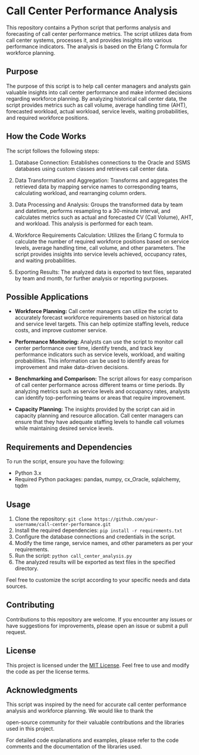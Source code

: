 # Call Center Performance Analysis

This repository contains a Python script that performs analysis and forecasting of call center performance metrics. The script utilizes data from call center systems, processes it, and provides insights into various performance indicators. The analysis is based on the Erlang C formula for workforce planning.

## Purpose

The purpose of this script is to help call center managers and analysts gain valuable insights into call center performance and make informed decisions regarding workforce planning. By analyzing historical call center data, the script provides metrics such as call volume, average handling time (AHT), forecasted workload, actual workload, service levels, waiting probabilities, and required workforce positions.

## How the Code Works

The script follows the following steps:

1. Database Connection: Establishes connections to the Oracle and SSMS databases using custom classes and retrieves call center data.

2. Data Transformation and Aggregation: Transforms and aggregates the retrieved data by mapping service names to corresponding teams, calculating workload, and rearranging column orders.

3. Data Processing and Analysis: Groups the transformed data by team and datetime, performs resampling to a 30-minute interval, and calculates metrics such as actual and forecasted CV (Call Volume), AHT, and workload. This analysis is performed for each team.

4. Workforce Requirements Calculation: Utilizes the Erlang C formula to calculate the number of required workforce positions based on service levels, average handling time, call volume, and other parameters. The script provides insights into service levels achieved, occupancy rates, and waiting probabilities.

5. Exporting Results: The analyzed data is exported to text files, separated by team and month, for further analysis or reporting purposes.

## Possible Applications

- **Workforce Planning:** Call center managers can utilize the script to accurately forecast workforce requirements based on historical data and service level targets. This can help optimize staffing levels, reduce costs, and improve customer service.

- **Performance Monitoring:** Analysts can use the script to monitor call center performance over time, identify trends, and track key performance indicators such as service levels, workload, and waiting probabilities. This information can be used to identify areas for improvement and make data-driven decisions.

- **Benchmarking and Comparison:** The script allows for easy comparison of call center performance across different teams or time periods. By analyzing metrics such as service levels and occupancy rates, analysts can identify top-performing teams or areas that require improvement.

- **Capacity Planning:** The insights provided by the script can aid in capacity planning and resource allocation. Call center managers can ensure that they have adequate staffing levels to handle call volumes while maintaining desired service levels.

## Requirements and Dependencies

To run the script, ensure you have the following:

- Python 3.x
- Required Python packages: pandas, numpy, cx_Oracle, sqlalchemy, tqdm

## Usage

1. Clone the repository: `git clone https://github.com/your-username/call-center-performance.git`
2. Install the required dependencies: `pip install -r requirements.txt`
3. Configure the database connections and credentials in the script.
4. Modify the time range, service names, and other parameters as per your requirements.
5. Run the script: `python call_center_analysis.py`
6. The analyzed results will be exported as text files in the specified directory.

Feel free to customize the script according to your specific needs and data sources.

## Contributing

Contributions to this repository are welcome. If you encounter any issues or have suggestions for improvements, please open an issue or submit a pull request.

## License

This project is licensed under the [MIT License](LICENSE). Feel free to use and modify the code as per the license terms.

## Acknowledgments

This script was inspired by the need for accurate call center performance analysis and workforce planning. We would like to thank the

 open-source community for their valuable contributions and the libraries used in this project.

For detailed code explanations and examples, please refer to the code comments and the documentation of the libraries used.
